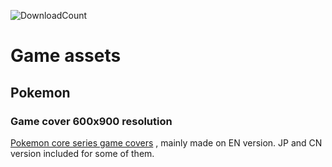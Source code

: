 ![DownloadCount](https://img.shields.io/github/downloads/sakasakiking/Game-assets/total.svg)

# Game assets

## Pokemon
### Game cover 600x900 resolution
[Pokemon core series game covers](https://github.com/sakasakiking/Game-assets/tree/main/Pokemon%20Core%20Series) , mainly made on EN version.
JP and CN version included for some of them.

